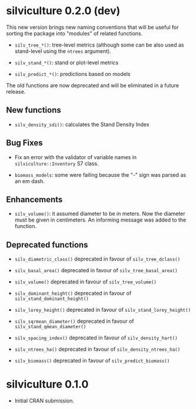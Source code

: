 
# silviculture 0.2.0 (dev)

This new version brings new naming conventions that will be useful for sorting the package into "modules" of related functions.

* `silv_tree_*()`: tree-level metrics (although some can be also used as stand-level using the `ntrees` argument).

* `silv_stand_*()`: stand or plot-level metrics

* `silv_predict_*()`: predictions based on models

The old functions are now deprecated and will be eliminated in a future release.

## New functions

* `silv_density_sdi()`: calculates the Stand Density Index

## Bug Fixes

* Fix an error with the validator of variable names in `silviculture::Inventory` S7 class.

* `biomass_models`: some were failing because the "-" sign was parsed as an em dash.

## Enhancements

* `silv_volume()`: it assumed diameter to be in meters. Now the diameter must be given in centimeters. An informing message was added to the function.

## Deprecated functions

* `silv_diametric_class()` deprecated in favour of `silv_tree_dclass()`

* `silv_basal_area()` deprecated in favour of `silv_tree_basal_area()`

* `silv_volume()` deprecated in favour of `silv_tree_volume()`

* `silv_dominant_height()` deprecated in favour of `silv_stand_dominant_height()`

* `silv_lorey_height()` deprecated in favour of `silv_stand_lorey_height()`

* `silv_sqrmean_diameter()` deprecated in favour of `silv_stand_qmean_diameter()`


* `silv_spacing_index()` deprecated in favour of `silv_density_hart()`

* `silv_ntrees_ha()` deprecated in favour of `silv_density_ntrees_ha()`

* `silv_biomass()` deprecated in favour of `silv_predict_biomass()`

# silviculture 0.1.0

* Initial CRAN submission.
